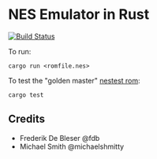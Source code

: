 # NES Emulator in Rust

[![Build Status](https://travis-ci.org/fdb/emunes.svg?branch=master)](https://travis-ci.org/fdb/emunes)

To run:

    cargo run <romfile.nes>

To test the "golden master" [nestest rom](http://www.qmtpro.com/~nes/misc/nestest.txt):

    cargo test

## Credits

- Frederik De Bleser @fdb
- Michael Smith @michaelshmitty
